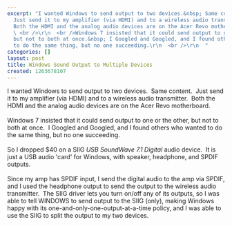```yaml
---
excerpt: "I wanted Windows to send output to two devices.&nbsp; Same content.&nbsp;
  Just send it to my amplifier (via HDMI) and to a wireless audio transmitter.&nbsp;
  Both the HDMI and the analog audio devices are on the Acer Revo motherboard.\r\n
  \ <br />\r\n  <br />Windows 7 insisted that it could send output to one or the other,
  but not to both at once.&nbsp; I Googled and Googled, and I found others who wanted
  to do the same thing, but no one succeeding.\r\n  <br />\r\n  "
categories: []
layout: post
title: Windows Sound Output to Multiple Devices
created: 1263678107
---
```

I wanted Windows to send output to two devices.&nbsp; Same content.&nbsp; Just send it to my amplifier (via HDMI) and to a wireless audio transmitter.&nbsp; Both the HDMI and the analog audio devices are on the Acer Revo motherboard.
  <br />
  <br />Windows 7 insisted that it could send output to one or the other, but not to both at once.&nbsp; I Googled and Googled, and I found others who wanted to do the same thing, but no one succeeding.
  <br />
  <br />So I dropped $40 on a SIIG <em>USB SoundWave 7.1 Digital</em> audio device.&nbsp; It is just a USB audio 'card' for Windows, with speaker, headphone, and SPDIF outputs.&nbsp; 
  <br />
  <br />Since my amp has SPDIF input, I send the digital audio to the amp via SPDIF, and I used the headphone output to send the output to the wireless audio transmitter.&nbsp; The SIIG driver lets you turn on/off any of its outputs, so I was able to tell WINDOWS to send output to the SIIG (only), making Windows happy with its one-and-only-one-output-at-a-time policy, and I was able to use the SIIG to split the output to my two devices.
  <br />
